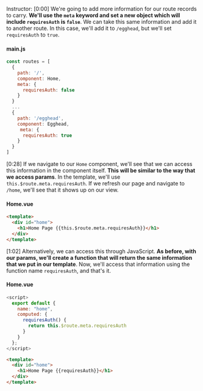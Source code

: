 Instructor: [0:00] We're going to add more information for our route records to carry. **We'll use the `meta` keyword and set a new object which will include `requiresAuth` is `false`**. We can take this same information and add it to another route. In this case, we'll add it to `/egghead`, but we'll set `requiresAuth` to `true`.

#### main.js

```js
const routes = [
  {
    path: '/',
    component: Home,
    meta: {
      requiresAuth: false
    }
  }
  ...
  {
    path: '/egghead',
    component: Egghead,
     meta: {
      requiresAuth: true
    }
  }
]
```

[0:28] If we navigate to our `Home` component, we'll see that we can access this information in the component itself. **This will be similar to the way that we access params**. In the template, we'll use `this.$route.meta.requiresAuth`. If we refresh our page and navigate to `/home`, we'll see that it shows up on our view.

#### Home.vue

```html
<template>
  <div id="home">
    <h1>Home Page {{this.$route.meta.requiresAuth}}</h1>
  </div>
</template>
```

[1:02] Alternatively, we can access this through JavaScript. **As before, with our params, we'll create a function that will return the same information that we put in our template**. Now, we'll access that information using the function name `requiresAuth`, and that's it.

#### Home.vue

```js
<script>
  export default {
    name: "home",
    computed: {
      requiresAuth() {
        return this.$route.meta.requiresAuth
      }
    }
  };
</script>
```

```html
<template>
  <div id="home">
    <h1>Home Page {{requiresAuth}}</h1>
  </div>
</template>
```
